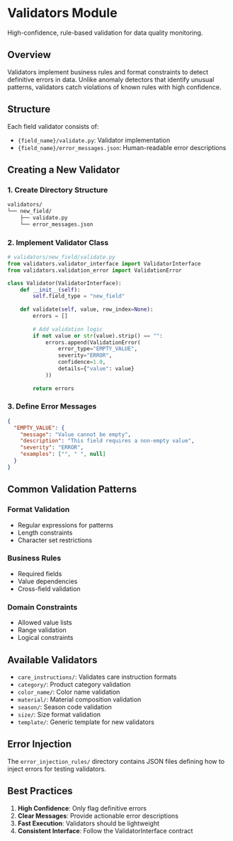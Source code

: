# Validators Module

High-confidence, rule-based validation for data quality monitoring.

## Overview

Validators implement business rules and format constraints to detect definitive errors in data. Unlike anomaly detectors that identify unusual patterns, validators catch violations of known rules with high confidence.

## Structure

Each field validator consists of:
- `{field_name}/validate.py`: Validator implementation
- `{field_name}/error_messages.json`: Human-readable error descriptions

## Creating a New Validator

### 1. Create Directory Structure
```bash
validators/
└── new_field/
    ├── validate.py
    └── error_messages.json
```

### 2. Implement Validator Class

```python
# validators/new_field/validate.py
from validators.validator_interface import ValidatorInterface
from validators.validation_error import ValidationError

class Validator(ValidatorInterface):
    def __init__(self):
        self.field_type = "new_field"
    
    def validate(self, value, row_index=None):
        errors = []
        
        # Add validation logic
        if not value or str(value).strip() == "":
            errors.append(ValidationError(
                error_type="EMPTY_VALUE",
                severity="ERROR",
                confidence=1.0,
                details={"value": value}
            ))
        
        return errors
```

### 3. Define Error Messages

```json
{
  "EMPTY_VALUE": {
    "message": "Value cannot be empty",
    "description": "This field requires a non-empty value",
    "severity": "ERROR",
    "examples": ["", " ", null]
  }
}
```

## Common Validation Patterns

### Format Validation
- Regular expressions for patterns
- Length constraints
- Character set restrictions

### Business Rules
- Required fields
- Value dependencies
- Cross-field validation

### Domain Constraints
- Allowed value lists
- Range validation
- Logical constraints

## Available Validators

- `care_instructions/`: Validates care instruction formats
- `category/`: Product category validation
- `color_name/`: Color name validation
- `material/`: Material composition validation
- `season/`: Season code validation
- `size/`: Size format validation
- `template/`: Generic template for new validators

## Error Injection

The `error_injection_rules/` directory contains JSON files defining how to inject errors for testing validators.

## Best Practices

1. **High Confidence**: Only flag definitive errors
2. **Clear Messages**: Provide actionable error descriptions
3. **Fast Execution**: Validators should be lightweight
4. **Consistent Interface**: Follow the ValidatorInterface contract